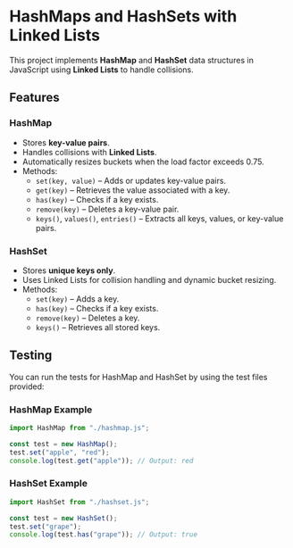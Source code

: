 # HashMaps and HashSets with Linked Lists

This project implements **HashMap** and **HashSet** data structures in JavaScript using **Linked Lists** to handle collisions.

## Features

### HashMap

-   Stores **key-value pairs**.
-   Handles collisions with **Linked Lists**.
-   Automatically resizes buckets when the load factor exceeds 0.75.
-   Methods:
    -   `set(key, value)` – Adds or updates key-value pairs.
    -   `get(key)` – Retrieves the value associated with a key.
    -   `has(key)` – Checks if a key exists.
    -   `remove(key)` – Deletes a key-value pair.
    -   `keys()`, `values()`, `entries()` – Extracts all keys, values, or key-value pairs.

### HashSet

-   Stores **unique keys only**.
-   Uses Linked Lists for collision handling and dynamic bucket resizing.
-   Methods:
    -   `set(key)` – Adds a key.
    -   `has(key)` – Checks if a key exists.
    -   `remove(key)` – Deletes a key.
    -   `keys()` – Retrieves all stored keys.

## Testing

You can run the tests for HashMap and HashSet by using the test files provided:

### HashMap Example

```javascript
import HashMap from "./hashmap.js";

const test = new HashMap();
test.set("apple", "red");
console.log(test.get("apple")); // Output: red
```

### HashSet Example

```javascript
import HashSet from "./hashset.js";

const test = new HashSet();
test.set("grape");
console.log(test.has("grape")); // Output: true
```
